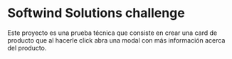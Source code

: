 # Softwind Solutions challenge

Este proyecto es una prueba técnica que consiste en crear una card de producto que al hacerle click abra una modal con más información acerca del producto.